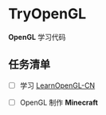 # TryOpenGL

**OpenGL** 学习代码

## 任务清单

- [ ] 学习 [LearnOpenGL-CN](https://github.com/LearnOpenGL-CN)
- [ ] OpenGL 制作 **Minecraft**



